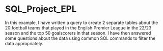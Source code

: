 # SQL_Project_EPL
In this example, I have written a query to create 2 separate tables about the 20 football teams that played in the English Premier League in the 22/23 season and the top 50 goalscorers in that season. I have then answered some questions about the data using common SQL commands to filter the data appropriately.
